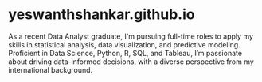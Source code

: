 # yeswanthshankar.github.io
As a recent Data Analyst graduate, I'm pursuing full-time roles to apply my skills in statistical analysis, data visualization, and predictive modeling. Proficient in Data Science, Python, R, SQL, and Tableau, I’m passionate about driving data-informed decisions, with a diverse perspective from my international background.
